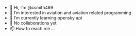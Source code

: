 - 👋 Hi, I’m @csmith499
- 👀 I’m interested in aviation and aviation related programming  
- 🌱 I’m currently learning opensky api
- 💞️ No collaborations yet
- 📫 How to reach me ...

<!---
csmith499/csmith499 is a retired IT professional interested in aviation/FIDS related programming.
--->
